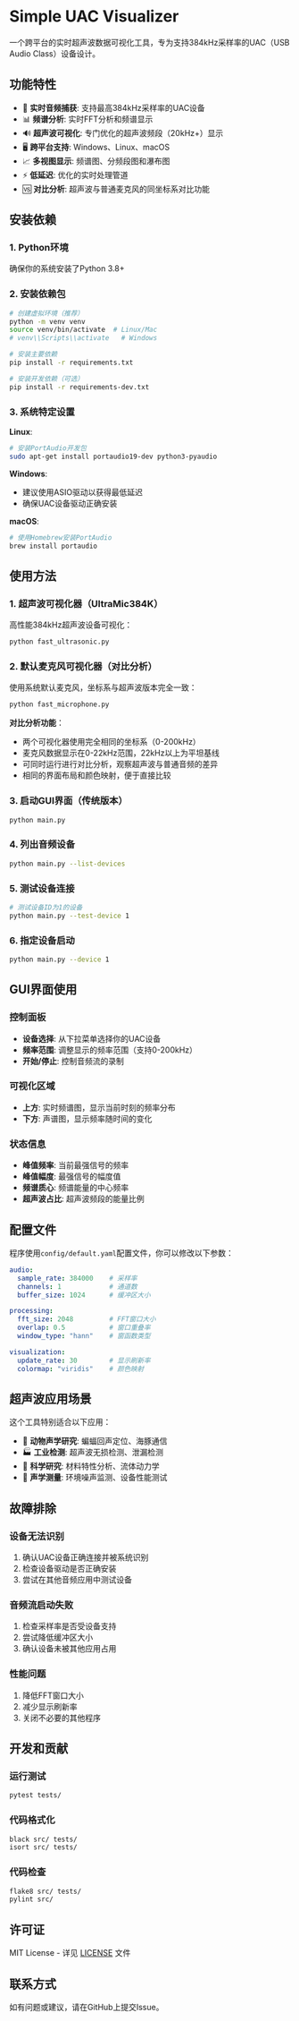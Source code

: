 # Simple UAC Visualizer

一个跨平台的实时超声波数据可视化工具，专为支持384kHz采样率的UAC（USB Audio Class）设备设计。

## 功能特性

- 🎵 **实时音频捕获**: 支持最高384kHz采样率的UAC设备
- 📊 **频谱分析**: 实时FFT分析和频谱显示
- 🔊 **超声波可视化**: 专门优化的超声波频段（20kHz+）显示
- 🖥️ **跨平台支持**: Windows、Linux、macOS
- 📈 **多视图显示**: 频谱图、分频段图和瀑布图
- ⚡ **低延迟**: 优化的实时处理管道
- 🆚 **对比分析**: 超声波与普通麦克风的同坐标系对比功能

## 安装依赖

### 1. Python环境
确保你的系统安装了Python 3.8+

### 2. 安装依赖包
```bash
# 创建虚拟环境（推荐）
python -m venv venv
source venv/bin/activate  # Linux/Mac
# venv\\Scripts\\activate   # Windows

# 安装主要依赖
pip install -r requirements.txt

# 安装开发依赖（可选）
pip install -r requirements-dev.txt
```

### 3. 系统特定设置

**Linux**:
```bash
# 安装PortAudio开发包
sudo apt-get install portaudio19-dev python3-pyaudio
```

**Windows**:
- 建议使用ASIO驱动以获得最低延迟
- 确保UAC设备驱动正确安装

**macOS**:
```bash
# 使用Homebrew安装PortAudio
brew install portaudio
```

## 使用方法

### 1. 超声波可视化器（UltraMic384K）
高性能384kHz超声波设备可视化：
```bash
python fast_ultrasonic.py
```

### 2. 默认麦克风可视化器（对比分析）
使用系统默认麦克风，坐标系与超声波版本完全一致：
```bash
python fast_microphone.py
```

**对比分析功能**：
- 两个可视化器使用完全相同的坐标系（0-200kHz）
- 麦克风数据显示在0-22kHz范围，22kHz以上为平坦基线
- 可同时运行进行对比分析，观察超声波与普通音频的差异
- 相同的界面布局和颜色映射，便于直接比较

### 3. 启动GUI界面（传统版本）
```bash
python main.py
```

### 4. 列出音频设备
```bash
python main.py --list-devices
```

### 5. 测试设备连接
```bash
# 测试设备ID为1的设备
python main.py --test-device 1
```

### 6. 指定设备启动
```bash
python main.py --device 1
```

## GUI界面使用

### 控制面板
- **设备选择**: 从下拉菜单选择你的UAC设备
- **频率范围**: 调整显示的频率范围（支持0-200kHz）
- **开始/停止**: 控制音频流的录制

### 可视化区域
- **上方**: 实时频谱图，显示当前时刻的频率分布
- **下方**: 声谱图，显示频率随时间的变化

### 状态信息
- **峰值频率**: 当前最强信号的频率
- **峰值幅度**: 最强信号的幅度值
- **频谱质心**: 频谱能量的中心频率
- **超声波占比**: 超声波频段的能量比例

## 配置文件

程序使用`config/default.yaml`配置文件，你可以修改以下参数：

```yaml
audio:
  sample_rate: 384000    # 采样率
  channels: 1            # 通道数
  buffer_size: 1024      # 缓冲区大小

processing:
  fft_size: 2048         # FFT窗口大小
  overlap: 0.5           # 窗口重叠率
  window_type: "hann"    # 窗函数类型

visualization:
  update_rate: 30        # 显示刷新率
  colormap: "viridis"    # 颜色映射
```

## 超声波应用场景

这个工具特别适合以下应用：

- 🦇 **动物声学研究**: 蝙蝠回声定位、海豚通信
- 🏭 **工业检测**: 超声波无损检测、泄漏检测  
- 🔬 **科学研究**: 材料特性分析、流体动力学
- 📡 **声学测量**: 环境噪声监测、设备性能测试

## 故障排除

### 设备无法识别
1. 确认UAC设备正确连接并被系统识别
2. 检查设备驱动是否正确安装
3. 尝试在其他音频应用中测试设备

### 音频流启动失败
1. 检查采样率是否受设备支持
2. 尝试降低缓冲区大小
3. 确认设备未被其他应用占用

### 性能问题
1. 降低FFT窗口大小
2. 减少显示刷新率
3. 关闭不必要的其他程序

## 开发和贡献

### 运行测试
```bash
pytest tests/
```

### 代码格式化
```bash
black src/ tests/
isort src/ tests/
```

### 代码检查
```bash
flake8 src/ tests/
pylint src/
```

## 许可证

MIT License - 详见 [LICENSE](LICENSE) 文件

## 联系方式

如有问题或建议，请在GitHub上提交Issue。